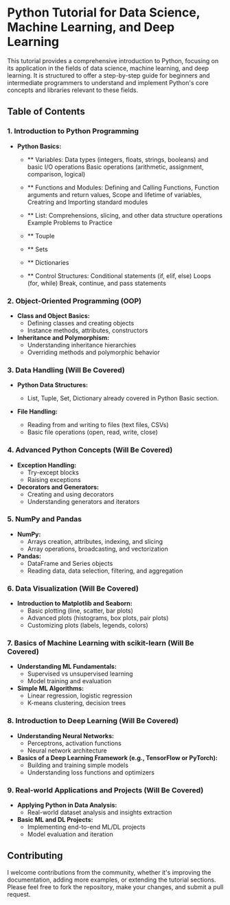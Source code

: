 # Python Tutorial for Data Science, Machine Learning, and Deep Learning

This tutorial provides a comprehensive introduction to Python, focusing on its application in the fields of data science, machine learning, and deep learning. It is structured to offer a step-by-step guide for beginners and intermediate programmers to understand and implement Python's core concepts and libraries relevant to these fields.

## Table of Contents

### 1. Introduction to Python Programming
- **Python Basics:**
  - ** Variables:  Data types (integers, floats, strings, booleans) and basic I/O operations
                  Basic operations (arithmetic, assignment, comparison, logical)

  - ** Functions and Modules: Defining and Calling Functions, Function arguments and return values, Scope and lifetime of variables, Creatring and Importing standard modules

   - ** List: Comprehensions, slicing, and other data structure operations
             Example Problems to Practice

  - ** Touple
  - ** Sets
  - ** Dictionaries

  - ** Control Structures: Conditional statements (if, elif, else)
                           Loops (for, while)
                           Break, continue, and pass statements

### 2. Object-Oriented Programming (OOP) 
- **Class and Object Basics:**
  - Defining classes and creating objects
  - Instance methods, attributes, constructors
- **Inheritance and Polymorphism:**
  - Understanding inheritance hierarchies
  - Overriding methods and polymorphic behavior

### 3. Data Handling (Will Be Covered)
- **Python Data Structures:**
  - List, Tuple, Set, Dictionary already covered in Python Basic section.

- **File Handling:**
  - Reading from and writing to files (text files, CSVs)
  - Basic file operations (open, read, write, close)


### 4. Advanced Python Concepts (Will Be Covered)
- **Exception Handling:**
  - Try-except blocks
  - Raising exceptions
- **Decorators and Generators:**
  - Creating and using decorators
  - Understanding generators and iterators

### 5. NumPy and Pandas 
- **NumPy:**
  - Arrays creation, attributes, indexing, and slicing
  - Array operations, broadcasting, and vectorization
- **Pandas:**
  - DataFrame and Series objects
  - Reading data, data selection, filtering, and aggregation

### 6. Data Visualization (Will Be Covered)
- **Introduction to Matplotlib and Seaborn:**
  - Basic plotting (line, scatter, bar plots)
  - Advanced plots (histograms, box plots, pair plots)
  - Customizing plots (labels, legends, colors)

### 7. Basics of Machine Learning with scikit-learn (Will Be Covered)
- **Understanding ML Fundamentals:**
  - Supervised vs unsupervised learning
  - Model training and evaluation
- **Simple ML Algorithms:**
  - Linear regression, logistic regression
  - K-means clustering, decision trees

### 8. Introduction to Deep Learning (Will Be Covered)
- **Understanding Neural Networks:**
  - Perceptrons, activation functions
  - Neural network architecture
- **Basics of a Deep Learning Framework (e.g., TensorFlow or PyTorch):**
  - Building and training simple models
  - Understanding loss functions and optimizers

### 9. Real-world Applications and Projects (Will Be Covered)
- **Applying Python in Data Analysis:**
  - Real-world dataset analysis and insights extraction
- **Basic ML and DL Projects:**
  - Implementing end-to-end ML/DL projects
  - Model evaluation and iteration

## Contributing

I welcome contributions from the community, whether it's improving the documentation, adding more examples, or extending the tutorial sections. Please feel free to fork the repository, make your changes, and submit a pull request.


